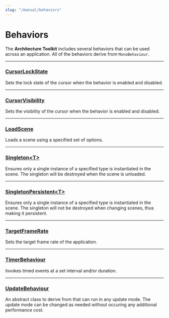 ```yaml
---
slug: "/manual/behaviors"
---
```


# Behaviors

The **Architecture Toolkit** includes several behaviors that can be used across an application. All of the behaviors derive from `MonoBehaviour`.

<hr/>

### [CursorLockState](/api/Zigurous.Architecture/CursorLockState)

Sets the lock state of the cursor when the behavior is enabled and disabled.

<hr/>

### [CursorVisibility](/api/Zigurous.Architecture/CursorVisibility)

Sets the visibility of the cursor when the behavior is enabled and disabled.

<hr/>

### [LoadScene](/api/Zigurous.Architecture/LoadScene)

Loads a scene using a specified set of options.

<hr/>

### [Singleton\<T\>](/api/Zigurous.Architecture/Singleton-1)

Ensures only a single instance of a specified type is instantiated in the scene. The singleton will be destroyed when the scene is unloaded.

<hr/>

### [SingletonPersistent\<T\>](/api/Zigurous.Architecture/SingletonPersistent-1)

Ensures only a single instance of a specified type is instantiated in the scene. The singleton will not be destroyed when changing scenes, thus making it persistent.

<hr/>

### [TargetFrameRate](/api/Zigurous.Architecture/TargetFrameRate)

Sets the target frame rate of the application.

<hr/>

### [TimerBehaviour](/api/Zigurous.Architecture/TimerBehaviour)

Invokes timed events at a set interval and/or duration.

<hr/>

### [UpdateBehaviour](/api/Zigurous.Architecture/UpdateBehaviour)

An abstract class to derive from that can run in any update mode. The update mode can be changed as needed without occuring any additional performance cost.
